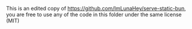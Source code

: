 This is an edited copy of https://github.com/ImLunaHey/serve-static-bun, you are free to use any of the code in this folder under the same license (MIT)
